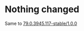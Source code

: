 # Nothing changed
Same to [79.0.3945.117-stable/1.0.0](https://github.com/fengberd/Chromium-EyeProtect/tree/master/Windows/79.0.3945.117-stable/1.0.0)
